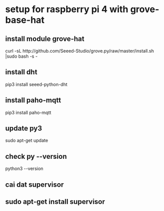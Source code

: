 # setup for raspberry pi 4 with grove-base-hat
<h2> install module grove-hat </h2>
curl -sL http://github.com/Seeed-Studio/grove.py/raw/master/install.sh |sudo bash -s -

<h2> install dht </h2>
pip3 install seeed-python-dht
<h2> install paho-mqtt</h2>
pip3 install paho-mqtt
<h2> update py3 </h2>
sudo apt-get update
<h2> check py --version </h2>
python3 --version

<h2>cai dat supervisor<h2>
sudo apt-get install supervisor
